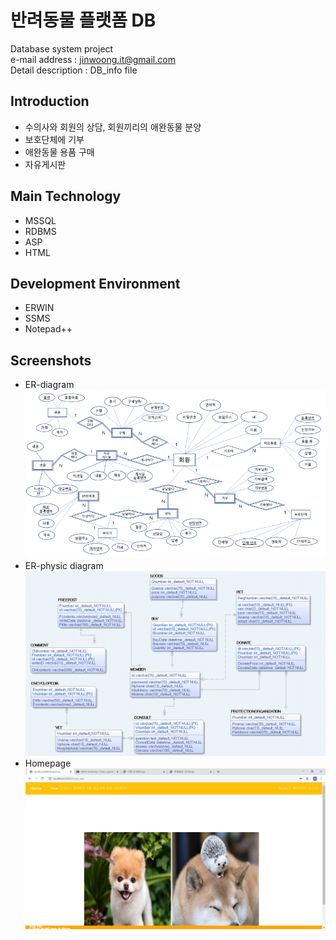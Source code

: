 # 반려동물 플랫폼 DB
Database system project    
e-mail address : jinwoong.it@gmail.com  
Detail description : DB_info file  

## Introduction
- 수의사와 회원의 상담, 회원끼리의 애완동물 분양  
- 보호단체에 기부  
- 애완동물 용품 구매  
- 자유게시판  

## Main Technology
- MSSQL  
- RDBMS  
- ASP  
- HTML  

## Development Environment
- ERWIN  
- SSMS  
- Notepad++  

## Screenshots
- ER-diagram  
![er_diagram](./img/er_diagram.png)  
- ER-physic diagram  
![er_physic](./img/er_physic.png)  
- Homepage  
![homepage](./img/Home.png)